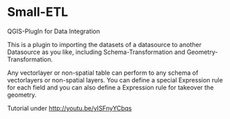 # Small-ETL

QGIS-PlugIn for Data Integration

This is a plugin to importing the datasets of a datasource to another Datasource as you like, including Schema-Transformation and Geometry-Transformation. 

Any vectorlayer or non-spatial table can perform to any schema of vectorlayers or non-spatial layers. 
You can define a special Expression rule for each field and you can also define a Expression rule for takeover the geometry.

Tutorial under http://youtu.be/yISFnyYCbqs
